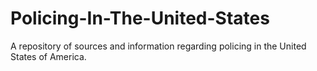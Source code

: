 # Policing-In-The-United-States
A repository of sources and information regarding policing in the United States of America.
